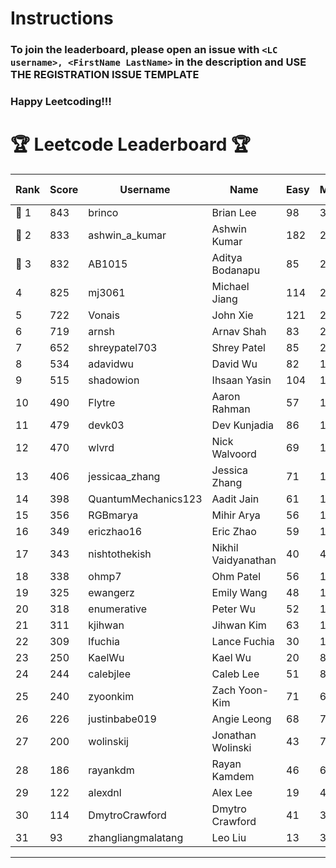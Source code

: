 # Instructions
### To join the leaderboard, please open an issue with `<LC username>, <FirstName LastName>` in the description and USE THE REGISTRATION ISSUE TEMPLATE
### Happy Leetcoding!!!


# 🏆 Leetcode Leaderboard 🏆

| Rank | Score | Username       | Name | Easy | Medium | Hard | Problems Solved |
|------|----------------|-----------------|-------------------|--------------|--------------|--------------|--------------|
| 🥇 1 | 843 | brinco | Brian Lee | 98 | 305 | 45 | 448 |
| 🥈 2 | 833 | ashwin_a_kumar | Ashwin Kumar | 182 | 291 | 23 | 496 |
| 🥉 3 | 832 | AB1015 | Aditya Bodanapu | 85 | 273 | 67 | 425 |
| 4 | 825 | mj3061 | Michael Jiang | 114 | 285 | 47 | 446 |
| 5 | 722 | Vonais | John Xie | 121 | 248 | 35 | 404 |
| 6 | 719 | arnsh | Arnav Shah | 83 | 234 | 56 | 373 |
| 7 | 652 | shreypatel703 | Shrey Patel | 85 | 240 | 29 | 354 |
| 8 | 534 | adavidwu | David Wu | 82 | 169 | 38 | 289 |
| 9 | 515 | shadowion | Ihsaan Yasin | 104 | 174 | 21 | 299 |
| 10 | 490 | Flytre | Aaron Rahman | 57 | 155 | 41 | 253 |
| 11 | 479 | devk03 | Dev Kunjadia | 86 | 180 | 11 | 277 |
| 12 | 470 | wlvrd | Nick Walvoord | 69 | 172 | 19 | 260 |
| 13 | 406 | jessicaa_zhang | Jessica Zhang | 71 | 142 | 17 | 230 |
| 14 | 398 | QuantumMechanics123 | Aadit Jain | 61 | 143 | 17 | 221 |
| 15 | 356 | RGBmarya | Mihir Arya | 56 | 117 | 22 | 195 |
| 16 | 349 | ericzhao16 | Eric Zhao | 59 | 130 | 10 | 199 |
| 17 | 343 | nishtothekish | Nikhil Vaidyanathan | 40 | 42 | 73 | 155 |
| 18 | 338 | ohmp7 | Ohm Patel | 56 | 123 | 12 | 191 |
| 19 | 325 | ewangerz | Emily Wang | 48 | 110 | 19 | 177 |
| 20 | 318 | enumerative | Peter Wu | 52 | 112 | 14 | 178 |
| 21 | 311 | kjihwan | Jihwan Kim | 63 | 103 | 14 | 180 |
| 22 | 309 | lfuchia | Lance Fuchia | 30 | 129 | 7 | 166 |
| 23 | 250 | KaelWu | Kael Wu | 20 | 88 | 18 | 126 |
| 24 | 244 | calebjlee | Caleb Lee | 51 | 83 | 9 | 143 |
| 25 | 240 | zyoonkim | Zach Yoon-Kim | 71 | 68 | 11 | 150 |
| 26 | 226 | justinbabe019 | Angie Leong | 68 | 73 | 4 | 145 |
| 27 | 200 | wolinskij | Jonathan Wolinski | 43 | 74 | 3 | 120 |
| 28 | 186 | rayankdm | Rayan Kamdem | 46 | 67 | 2 | 115 |
| 29 | 122 | alexdnl | Alex Lee | 19 | 44 | 5 | 68 |
| 30 | 114 | DmytroCrawford | Dmytro Crawford | 41 | 35 | 1 | 77 |
| 31 | 93 | zhangliangmalatang | Leo Liu | 13 | 37 | 2 | 52 |
---